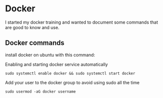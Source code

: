 # Docker 

I started my docker training and wanted to document some commands that are good to know and use.

## Docker commands

install docker on ubuntu with this command:

Enabling and starting docker service automatically
```
sudo systemctl enable docker && sudo systemctl start docker
```

Add your user to the docker group to avoid using sudo all the time
```
sudo usermod -aG docker username
```



